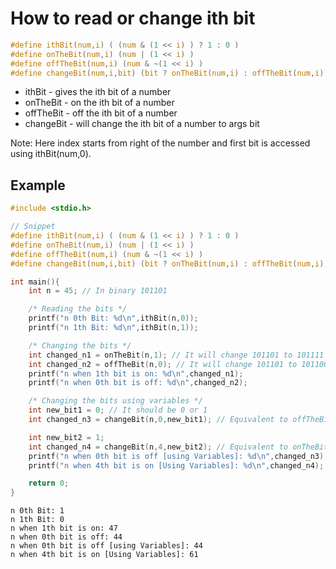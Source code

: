 # How to read or change ith bit

```C
#define ithBit(num,i) ( (num & (1 << i) ) ? 1 : 0 )
#define onTheBit(num,i) (num | (1 << i) )
#define offTheBit(num,i) (num & ~(1 << i) )
#define changeBit(num,i,bit) (bit ? onTheBit(num,i) : offTheBit(num,i))
```

- ithBit - gives the ith bit of a number
- onTheBit - on the ith bit of a number
- offTheBit - off the ith bit of a number
- changeBit - will change the ith bit of a number to args bit

Note: Here index starts from right of the number and first bit is accessed using ithBit(num,0).

## Example
```C
#include <stdio.h>

// Snippet
#define ithBit(num,i) ( (num & (1 << i) ) ? 1 : 0 )
#define onTheBit(num,i) (num | (1 << i) )
#define offTheBit(num,i) (num & ~(1 << i) )
#define changeBit(num,i,bit) (bit ? onTheBit(num,i) : offTheBit(num,i))

int main(){
    int n = 45; // In binary 101101

    /* Reading the bits */
    printf("n 0th Bit: %d\n",ithBit(n,0));
    printf("n 1th Bit: %d\n",ithBit(n,1));

    /* Changing the bits */
    int changed_n1 = onTheBit(n,1); // It will change 101101 to 101111
    int changed_n2 = offTheBit(n,0); // It will change 101101 to 101100
    printf("n when 1th bit is on: %d\n",changed_n1);
    printf("n when 0th bit is off: %d\n",changed_n2);

    /* Changing the bits using variables */
    int new_bit1 = 0; // It should be 0 or 1
    int changed_n3 = changeBit(n,0,new_bit1); // Equivalent to offTheBit(n,0) and it will change 101101 to 101100

    int new_bit2 = 1;
    int changed_n4 = changeBit(n,4,new_bit2); // Equivalent to onTheBit(n,4) and it will change 101101 to 111101
    printf("n when 0th bit is off [using Variables]: %d\n",changed_n3);
    printf("n when 4th bit is on [Using Variables]: %d\n",changed_n4);

    return 0;
}
```
```
n 0th Bit: 1
n 1th Bit: 0
n when 1th bit is on: 47
n when 0th bit is off: 44
n when 0th bit is off [using Variables]: 44
n when 4th bit is on [Using Variables]: 61
```
